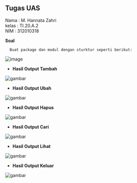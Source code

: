 ## Tugas UAS
Nama  : M. Hannata Zahri <br>
kelas : TI.20.A.2 <br>
NIM   : 312010318 <br>

**Soal**

      Buat package dan modul dengan sturktur seperti berikut:


![image](https://user-images.githubusercontent.com/73009853/104270196-7fd93380-54ca-11eb-8167-9595c678239e.png)
<br>

* **Hasil Output Tambah**

![gambar](/gambar/Opsi_tambah.jpg)<br>

* **Hasil Output Ubah**

![gambar](/gambar/Opsi_ubah.jpg)<br>

* **Hasil Output Hapus**

![gambar](/gambar/Opsi_hapus.jpg)<br>

* **Hasil Output Cari**

![gambar](/gambar/Opsi_cari.jpg)<br>

* **Hasil Output Lihat**

![gambar](/gambar/Opsi_lihat.jpg)<br>

* **Hasil Output Keluar**

![gambar](/gambar/Opsi_keluar.jpg)<br>